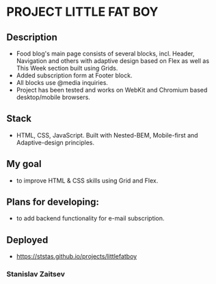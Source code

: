 # PROJECT LITTLE FAT BOY

## Description
* Food blog's main page consists of several blocks, incl. Header, Navigation and others with adaptive design based on Flex as well as This Week section built using Grids.
* Added subscription form at Footer block.
* All blocks use @media inquiries.
* Project has been tested and works on WebKit and Chromium based desktop/mobile browsers.

## Stack
* HTML, CSS, JavaScript. Built with Nested-BEM, Mobile-first and Adaptive-design principles.

## My goal
* to improve HTML & CSS skills using Grid and Flex.

## Plans for developing:  
* to add backend functionality for e-mail subscription.

## Deployed
* https://ststas.github.io/projects/littlefatboy

### Stanislav Zaitsev